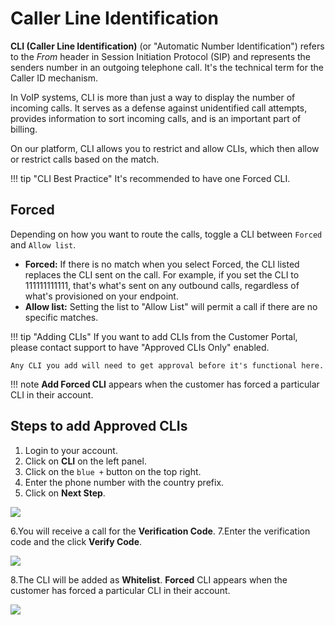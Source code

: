 # Caller Line Identification

**CLI (Caller Line Identification)** (or "Automatic Number Identification") refers to the *From* header in Session Initiation Protocol (SIP) and represents the senders number in an outgoing telephone call. It's the technical term for the Caller ID mechanism.

In VoIP systems, CLI is more than just a way to display the number of incoming calls. It serves as a defense against unidentified call attempts, provides information to sort incoming calls, and is an important part of billing.

On our platform, CLI allows you to restrict and allow CLIs, which then allow or restrict calls based on the match.

!!! tip "CLI Best Practice"
    It's recommended to have one Forced CLI.

## Forced

Depending on how you want to route the calls, toggle a CLI between `Forced` and `Allow list`.

+ **Forced:** If there is no match when you select Forced, the CLI listed replaces the CLI sent on the call. For example, if you set the CLI to 111111111111, that's what's sent on any outbound calls, regardless of what's provisioned on your endpoint.
+ **Allow list:** Setting the list to "Allow List" will permit a call if there are no specific matches.

!!! tip "Adding CLIs"
    If you want to add CLIs from the Customer Portal, please contact support to have "Approved CLIs Only" enabled.

    Any CLI you add will need to get approval before it's functional here.

!!! note
    **Add Forced CLI** appears when the customer has forced a particular CLI in their account.

## Steps to add Approved CLIs

1. Login to your account.
2. Click on **CLI** on the left panel.
3. Click on the `blue +` button on the top right.
4. Enter the phone number with the country prefix.
5. Click on **Next Step**.

<img src= "/customer-portal/img/cli1.png">

6.You will receive a call for the **Verification Code**.
7.Enter the verification code and the click **Verify Code**.

<img src= "/customer-portal/img/cli2.png">

8.The CLI will be added as **Whitelist**. **Forced** CLI appears when the customer has forced a particular CLI in their account.

<img src= "/customer-portal/img/cli3.png">

